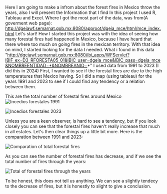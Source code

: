 Here I am going to make a infrom about the forest fires in Mexico throw the years, also I will present the Information that I find 
In this project I used R, Tableau and Excel.
Where I got the most part of the data, was from(A goverment web page): http://dgeiawf.semarnat.gob.mx:8080/approot/dgeia_mce/html/mce_index.html 
Let's start!
How I started this project was with the idea of seeing how many forestal fires had happened in Mexico, because I have heard that there where too much on going fires in the mexican territory.
With that idea on mind, I started looking for the data I needed.
What i found in this data "http://dgeiawf.semarnat.gob.mx:8080/ibi_apps/WFServlet?IBIF_ex=D3_RFORESTA05_01&IBIC_user=dgeia_mce&IBIC_pass=dgeia_mce&NOMBREENTIDAD=*&NOMBREANIO=*"
I used data from 1991 to 2023 (I did this in 2024)
First, I wanted to see if the forestal fires are due to the high temperatures that Mexico having. So I did a map (using tableau) for the years 1991 and 2023 to see if I could find any tendency or a relation between them.

This are the total number of forestal fires around Mexico 
![Incedios forestales 1991](https://github.com/zemmi580/EmilianoChavez_DataProjects/assets/165099619/649b53cb-327f-421d-881d-f376fe1a8821)

![Incedios forestales 2023](https://github.com/zemmi580/EmilianoChavez_DataProjects/assets/165099619/bb3229ba-5dca-4408-99b7-858f3a13b5ee)

Unless you are a keen observer, is hard to see a tendency, but if you look closely you can see that the forestal fires haven't really increase that much in all estates. Let's then clear things up a little bit more.
Here is the comparation between 1991 and 2023:

![Comparation of total forestal fires](https://github.com/zemmi580/EmilianoChavez_DataProjects/assets/165099619/b1e93874-09f0-4104-ad48-c31c8b21e6d9)

As you can see the number of forestal fires has decrease, and if we see the total number of fires through the years:

![Total of forestal fires through the years](https://github.com/zemmi580/EmilianoChavez_DataProjects/assets/165099619/a0c963ef-35bc-4034-b633-d8bab6f5df91)

To be honest, this does not tell us anything. We can see a slightly tendecy to the decrease of fires, but it is honestly to slight to give a conclusion. 

